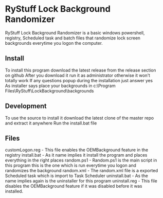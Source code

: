 RyStuff Lock Background Randomizer
==================================
RyStuff Lock Background Randomizer is a basic windows powershell, registry, Scheduled task and batch files that randomize lock screen backgrounds everytime you logon the computer.

Install
-------
To install this program download the latest release from the release section on github 
After you download it run it as administrator otherwise it won't totally work 
If any questions popup during the installation just answer yes
As installer says place your backgrounds in c:\Program Files\RyStuff\LockBackground\backgrounds

Development
-----------
To use the source to install it download the latest clone of the master repo and extract it anywhere
Run the install.bat file

Files
-----
customLogon.reg - This file enables the OEMBackground feature in the registry
install.bat - As it name implies it install the program and places everything in the right places
random.ps1 - Random.ps1 is the main script in this program this is the one which is run everytime you logon and randomizes the background
random.xml - The random.xml file is a exported Scheduled task which is import to Task Scheduler 
uninstall.bat - As the name implies again is the uninstaller for this program
uninstall.reg - This file disables the OEMBackground feature if it was disabled before it was installed.
